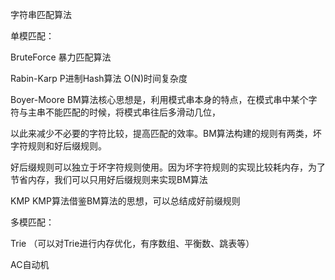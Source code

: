 字符串匹配算法

单模匹配：

BruteForce  暴力匹配算法

Rabin-Karp P进制Hash算法 O(N)时间复杂度

Boyer-Moore BM算法核心思想是，利用模式串本身的特点，在模式串中某个字符与主串不能匹配的时候，将模式串往后多滑动几位，

以此来减少不必要的字符比较，提高匹配的效率。BM算法构建的规则有两类，坏字符规则和好后缀规则。

好后缀规则可以独立于坏字符规则使用。因为坏字符规则的实现比较耗内存，为了节省内存，我们可以只用好后缀规则来实现BM算法


KMP KMP算法借鉴BM算法的思想，可以总结成好前缀规则

多模匹配：

Trie （可以对Trie进行内存优化，有序数组、平衡数、跳表等）

AC自动机